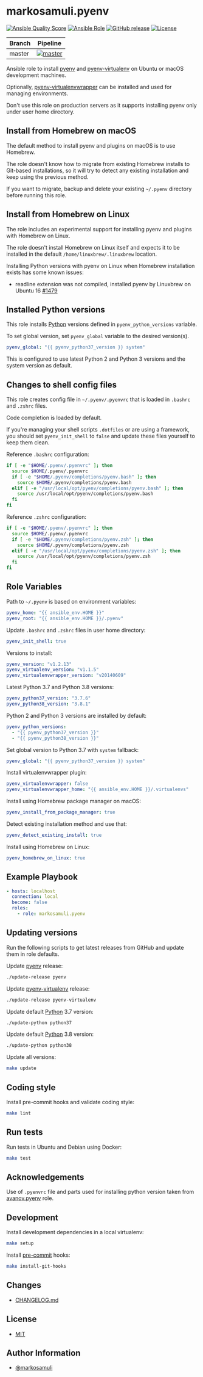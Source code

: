 # markosamuli.pyenv

[![Ansible Quality Score](https://img.shields.io/ansible/quality/38342.svg)](https://galaxy.ansible.com/markosamuli/pyenv)
[![Ansible Role](https://img.shields.io/ansible/role/38342.svg)](https://galaxy.ansible.com/markosamuli/pyenv)
[![GitHub release](https://img.shields.io/github/release/markosamuli/ansible-pyenv.svg)](https://github.com/markosamuli/ansible-pyenv/releases)
[![License](https://img.shields.io/github/license/markosamuli/ansible-pyenv.svg)](https://github.com/markosamuli/ansible-pyenv/blob/master/LICENSE)

| Branch | Pipeline                                    |
| ------ | ------------------------------------------- |
| master | [![master][status-master]][pipeline-master] |

[pipeline-master]: https://github.com/markosamuli/ansible-pyenv/actions/workflows/pipeline.yml?query=branch%3Amaster
[status-master]: https://github.com/markosamuli/ansible-pyenv/workflows/Test%20and%20release/badge.svg?branch=master

Ansible role to install [pyenv] and [pyenv-virtualenv] on Ubuntu or macOS
development machines.

Optionally, [pyenv-virtualenvwrapper] can be installed and used for managing
environments.

Don't use this role on production servers as it supports installing pyenv only
under user home directory.

[pyenv]: https://github.com/pyenv/pyenv
[pyenv-virtualenv]: https://github.com/pyenv/pyenv-virtualenv
[pyenv-virtualenvwrapper]: https://github.com/pyenv/pyenv-virtualenvwrapper

## Install from Homebrew on macOS

The default method to install pyenv and plugins on macOS is to use Homebrew.

The role doesn't know how to migrate from existing Homebrew installs to
Git-based installations, so it will try to detect any existing installation
and keep using the previous method.

If you want to migrate, backup and delete your existing `~/.pyenv` directory
before running this role.

## Install from Homebrew on Linux

The role includes an experimental support for installing pyenv and plugins
with Homebrew on Linux.

The role doesn't install Homebrew on Linux itself and expects it to be installed
in the default `/home/linuxbrew/.linuxbrew` location.

Installing Python versions with pyenv on Linux when Homebrew installation exists
has some known issues:

- readline extension was not compiled, installed pyenv by Linuxbrew on
  Ubuntu 16 [#1479][pyenv-1479]

[pyenv-1479]: https://github.com/pyenv/pyenv/issues/1479

## Installed Python versions

This role installs [Python][python] versions defined in `pyenv_python_versions`
variable.

To set global version, set `pyenv_global` variable to the desired version(s).

```yaml
pyenv_global: "{{ pyenv_python37_version }} system"
```

This is configured to use latest Python 2 and Python 3 versions and the
system version as default.

[python]: https://www.python.org

## Changes to shell config files

This role creates config file in `~/.pyenv/.pyenvrc` that is loaded in
`.bashrc` and `.zshrc` files.

Code completion is loaded by default.

If you're managing your shell scripts `.dotfiles` or are using a framework, you
should set `pyenv_init_shell` to `false` and update these files yourself to keep
them clean.

Reference `.bashrc` configuration:

```bash
if [ -e "$HOME/.pyenv/.pyenvrc" ]; then
  source $HOME/.pyenv/.pyenvrc
  if [ -e "$HOME/.pyenv/completions/pyenv.bash" ]; then
    source $HOME/.pyenv/completions/pyenv.bash
  elif [ -e "/usr/local/opt/pyenv/completions/pyenv.bash" ]; then
    source /usr/local/opt/pyenv/completions/pyenv.bash
  fi
fi
```

Reference `.zshrc` configuration:

```zsh
if [ -e "$HOME/.pyenv/.pyenvrc" ]; then
  source $HOME/.pyenv/.pyenvrc
  if [ -e "$HOME/.pyenv/completions/pyenv.zsh" ]; then
    source $HOME/.pyenv/completions/pyenv.zsh
  elif [ -e "/usr/local/opt/pyenv/completions/pyenv.zsh" ]; then
    source /usr/local/opt/pyenv/completions/pyenv.zsh
  fi
fi
```

## Role Variables

Path to `~/.pyenv` is based on environment variables:

```yaml
pyenv_home: "{{ ansible_env.HOME }}"
pyenv_root: "{{ ansible_env.HOME }}/.pyenv"
```

Update `.bashrc` and `.zshrc` files in user home directory:

```yaml
pyenv_init_shell: true
```

Versions to install:

```yaml
pyenv_version: "v1.2.13"
pyenv_virtualenv_version: "v1.1.5"
pyenv_virtualenvwrapper_version: "v20140609"
```

Latest Python 3.7 and Python 3.8 versions:

```yaml
pyenv_python37_version: "3.7.6"
pyenv_python38_version: "3.8.1"
```

Python 2 and Python 3 versions are installed by default:

```yaml
pyenv_python_versions:
  - "{{ pyenv_python37_version }}"
  - "{{ pyenv_python38_version }}"
```

Set global version to Python 3.7 with `system` fallback:

```yaml
pyenv_global: "{{ pyenv_python37_version }} system"
```

Install virtualenvwrapper plugin:

```yaml
pyenv_virtualenvwrapper: false
pyenv_virtualenvwrapper_home: "{{ ansible_env.HOME }}/.virtualenvs"
```

Install using Homebrew package manager on macOS:

```yaml
pyenv_install_from_package_manager: true
```

Detect existing installation method and use that:

```yaml
pyenv_detect_existing_install: true
```

Install using Homebrew on Linux:

```yaml
pyenv_homebrew_on_linux: true
```

## Example Playbook

```yaml
- hosts: localhost
  connection: local
  become: false
  roles:
    - role: markosamuli.pyenv
```

## Updating versions

Run the following scripts to get latest releases from GitHub and update them in
role defaults.

Update [pyenv] release:

```bash
./update-release pyenv
```

Update [pyenv-virtualenv] release:

```bash
./update-release pyenv-virtualenv
```

Update default [Python] 3.7 version:

```bash
./update-python python37
```

Update default [Python] 3.8 version:

```bash
./update-python python38
```

Update all versions:

```bash
make update
```

## Coding style

Install pre-commit hooks and validate coding style:

```bash
make lint
```

## Run tests

Run tests in Ubuntu and Debian using Docker:

```bash
make test
```

## Acknowledgements

Use of `.pyenvrc` file and parts used for installing python version taken from
[avanov.pyenv](https://github.com/avanov/ansible-galaxy-pyenv) role.

## Development

Install development dependencies in a local virtualenv:

```bash
make setup
```

Install [pre-commit] hooks:

```bash
make install-git-hooks
```

[pre-commit]: https://pre-commit.com/

## Changes

- [CHANGELOG.md](CHANGELOG.md)

## License

- [MIT](LICENSE)

## Author Information

- [@markosamuli](https://github.com/markosamuli)
